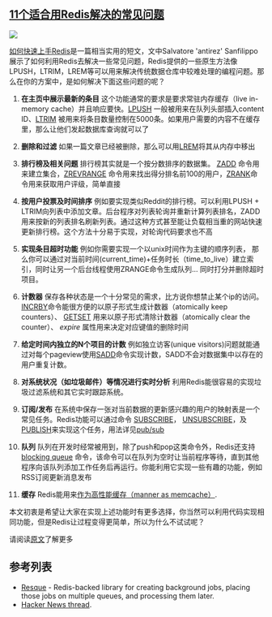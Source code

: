 ## [11个适合用Redis解决的常见问题](http://highscalability.com/blog/2011/7/6/11-common-web-use-cases-solved-in-redis.html)

![](http://farm7.static.flickr.com/6034/5909127950_be0f5beeeb_o.png)

[如何快速上手Redis](http://antirez.com/post/take-advantage-of-redis-adding-it-to-your-stack.html)是一篇相当实用的短文，文中Salvatore 'antirez' Sanfilippo 展示了如何利用Redis去解决一些常见问题，Redis提供的一些原生方法像LPUSH，LTRIM，LREM等可以用来解决传统数据仓库中较难处理的编程问题。那么在你的方案中，是如何解决下面这些问题的呢？

1. **在主页中展示最新的条目** 这个功能通常的要求是要求常驻内存缓存（live in-memory cache）并且响应要快。[LPUSH](http://redis.io/commands/lpush) 一般被用来在队列头部插入content ID、[LTRIM](http://redis.io/commands/ltrim) 被用来将条目数量控制在5000条。如果用户需要的内容不在缓存里，那么让他们发起数据库查询就可以了

2. **删除和过滤** 如果一篇文章已经被删除，那么可以用[LREM](http://redis.io/commands/lrem)将其从内存中移出

3.  **排行榜及相关问题** 排行榜其实就是一个按分数排序的数据集。 [ZADD](http://redis.io/commands/zadd) 命令用来建立集合，[ZREVRANGE](http://redis.io/commands/zrevrange) 命令用来找出得分排名前100的用户，[ZRANK](http://redis.io/commands/zrank)命令用来获取用户评级，简单直接

4. **按用户投票及时间排序**  例如要实现类似Reddit的排行榜。可以利用LPUSH + LTRIM向列表中添加文章。后台程序对列表轮询并重新计算列表排名，ZADD用来按新的列表排名刷新列表。通过这种方式甚至能让负载相当重的网站快速更新排行榜。这个方法十分易于实现，对轮询代码要求也不高

5.  **实现条目超时功能** 例如你需要实现一个以unix时间作为主键的顺序列表， 那么你可以通过对当前时间(current_time)+任务时长（time_to_live）建立索引，同时让另一个后台线程使用ZRANGE命令生成队列... 同时打分并删除超时项目。

6.  **计数器** 保存各种状态是一个十分常见的需求，比方说你想禁止某个ip的访问。[INCRBY](http://redis.io/commands/incrby)命令能很方便的以原子形式生成计数器（atomically keep counters）、 [GETSET](http://redis.io/commands/getset) 用来以原子形式清除计数器（atomically clear the counter）、 _expire_ 属性用来决定对应键值的删除时间

7.  **给定时间内独立的N个项目的计数** 例如独立访客(unique visitors)问题就能通过对每个pageview使用[SADD](http://redis.io/commands/sadd)命令实现计数，SADD不会对数据集中以存在的用户重复计数。

8.  **对系统状况（如垃圾邮件）等情况进行实时分析** 利用Redis能很容易的实现垃圾过滤系统和其它实时跟踪系统。

9.  **订阅/发布** 在系统中保存一张对当前数据的更新感兴趣的用户的映射表是一个常见任务。Redis功能可以通过命令 [SUBSCRIBE](http://redis.io/commands/subscribe)， [UNSUBSCRIBE](http://redis.io/commands/unsubscribe)，及 [PUBLISH](http://redis.io/commands/publish)来实现这个任务，用法详见[pub/sub](http://redis.io/topics/pubsub)

10.  **队列** 队列在开发时经常被用到，除了push和pop这类命令外，Redis还支持[blocking queue](http://redis.io/commands/blpop) 命令，该命令可以在队列为空时让当前程序等待，直到其他程序向该队列添加工作任务后再运行。你能利用它实现一些有趣的功能，例如RSS订阅更新消息发布

11.  **缓存** Redis能用来[作为高性能缓存（manner as memcache）](https://groups.google.com/forum/#!topic/redis-db/Iqrm5E87o9Y).

本文初衷是希望让大家在实现上述功能时有更多选择，你当然可以利用代码实现相同功能，但是Redis让过程变得更简单，所以为什么不试试呢？

请阅读[原文](http://antirez.com/post/take-advantage-of-redis-adding-it-to-your-stack.html)了解更多 

## 参考列表
*   [Resque](https://github.com/blog/542-introducing-resque) - Redis-backed library for creating background jobs, placing those jobs on multiple queues, and processing them later.
*   [Hacker News thread](http://news.ycombinator.com/item?id=2705475). 

